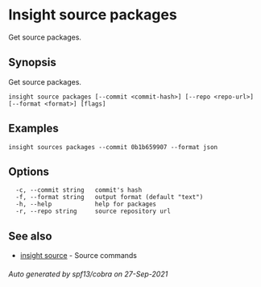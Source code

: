 # Insight source packages

Get source packages.

## <a id='synopsis'></a>Synopsis

Get source packages.

```
insight source packages [--commit <commit-hash>] [--repo <repo-url>] [--format <format>] [flags]
```

## <a id='examples'></a>Examples

```
insight sources packages --commit 0b1b659907 --format json
```

## <a id='options'></a>Options

```
  -c, --commit string   commit's hash
  -f, --format string   output format (default "text")
  -h, --help            help for packages
  -r, --repo string     source repository url
```

## <a id='see-also'></a>See also

* [insight source](insight_source.md)	 - Source commands

###### Auto generated by spf13/cobra on 27-Sep-2021

